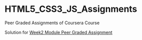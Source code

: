 # HTML5_CSS3_JS_Assignments
Peer Graded Assignments of Coursera Course

Solution for [Week2 Module Peer Graded Assignment](https://sasank09.github.io/HTML5_CSS3_JS_Assignments/Module2/index.html)
